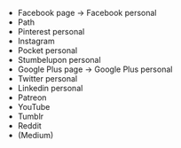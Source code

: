- Facebook page -> Facebook personal   
- Path  
- Pinterest personal  
- Instagram  
- Pocket personal  
- Stumbelupon personal  
- Google Plus page -> Google Plus personal  
- Twitter personal  
- Linkedin personal  
- Patreon  
- YouTube  
- Tumblr  
- Reddit  
- (Medium)  

